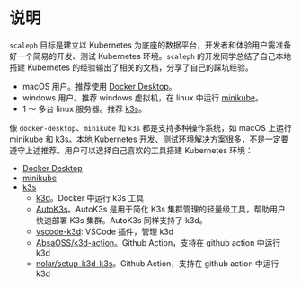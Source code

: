# 说明

`scaleph` 目标是建立以 Kubernetes 为底座的数据平台，开发者和体验用户需准备好一个简易的开发、测试 Kubernetes 环境。`scaleph` 的开发同学总结了自己本地搭建 Kubernetes 的经验输出了相关的文档，分享了自己的踩坑经验。

* macOS 用户。推荐使用 [Docker Desktop](./docker-desktop)。
* windows 用户。推荐 windows 虚拟机，在 linux 中运行 [minikube](./minikube)。
* 1 ～ 多台 linux 服务器。推荐 [k3s](./k3s)。

像 `docker-desktop`、`minikube` 和 `k3s` 都是支持多种操作系统，如 macOS 上运行 minikube 和 k3s。本地 Kubernetes 开发、测试环境解决方案很多，不是一定要遵守上述推荐。用户可以选择自己喜欢的工具搭建 Kubernetes 环境：

* [Docker Desktop](https://docs.docker.com/desktop/)
* [minikube](https://minikube.sigs.k8s.io/docs/start/)
* [k3s](https://docs.k3s.io/zh/)
  * [k3d](https://k3d.io/v5.6.0/#related-projects)。Docker 中运行 k3s 工具
  * [AutoK3s](https://github.com/cnrancher/autok3s)。AutoK3s 是用于简化 K3s 集群管理的轻量级工具，帮助用户快速部署 K3s 集群。AutoK3s 同样支持了 k3d。
  * [vscode-k3d](https://github.com/inercia/vscode-k3d/): VSCode 插件，管理 k3d
  * [AbsaOSS/k3d-action](https://github.com/AbsaOSS/k3d-action)。Github Action，支持在 github action 中运行 k3d
  * [nolar/setup-k3d-k3s](https://github.com/nolar/setup-k3d-k3s)。Github Action，支持在 github action 中运行 k3d
